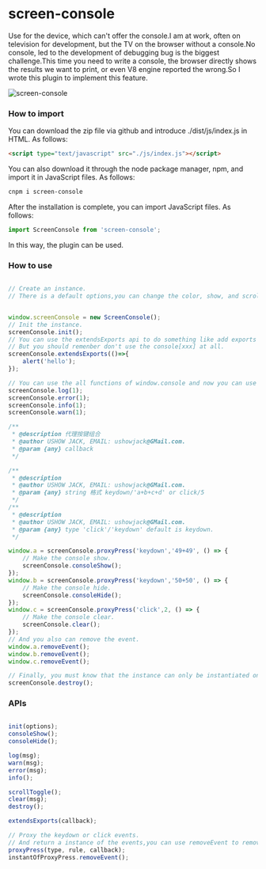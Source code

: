 # screen-console
Use for the device, which can't offer the console.I am at work, often on television for development, but the TV on the browser without a console.No console, led to the development of debugging bug is the biggest challenge.This time you need to write a console, the browser directly shows the results we want to print, or even V8 engine reported the wrong.So I wrote this plugin to implement this feature.

![screen-console](http://upload-images.jianshu.io/upload_images/4415565-7ae3ab168afa65ac.png?imageMogr2/auto-orient/strip%7CimageView2/2/w/1240)

### How to import
You can download the zip file via github and introduce ./dist/js/index.js in HTML.
As follows:
```html
<script type="text/javascript" src="./js/index.js"></script>
```

You can also download it through the node package manager, npm, and import it in JavaScript files.
As follows:
```bash
cnpm i screen-console
```

After the installation is complete, you can import JavaScript files.
As follows:
```javascript
import ScreenConsole from 'screen-console';
```
In this way, the plugin can be used.

### How to use
```javascript

// Create an instance.
// There is a default options,you can change the color, show, and scroll.


window.screenConsole = new ScreenConsole();
// Init the instance.
screenConsole.init();
// You can use the extendsExports api to do something like add exports when you want to log.
// But you should remenber don't use the console[xxx] at all.
screenConsole.extendsExports(()=>{
    alert('hello');
});

// You can use the all functions of window.console and now you can use the arguments. 
screenConsole.log(1);
screenConsole.error(1);
screenConsole.info(1);
screenConsole.warn(1);

/**
 * @description 代理按键组合
 * @author USHOW JACK, EMAIL: ushowjack@GMail.com.
 * @param {any} callback 
 */

/**
 * @description 
 * @author USHOW JACK, EMAIL: ushowjack@GMail.com.
 * @param {any} string 格式 keydown/'a+b+c+d' or click/5
 */
/**
 * @description 
 * @author USHOW JACK, EMAIL: ushowjack@GMail.com.
 * @param {any} type 'click'/'keydown' default is keydown.
 */

window.a = screenConsole.proxyPress('keydown','49+49', () => {
    // Make the console show.
    screenConsole.consoleShow();
});
window.b = screenConsole.proxyPress('keydown','50+50', () => {
    // Make the console hide.    
    screenConsole.consoleHide();
});
window.c = screenConsole.proxyPress('click',2, () => {
    // Make the console clear.
    screenConsole.clear();
});
// And you also can remove the event.
window.a.removeEvent();
window.b.removeEvent();
window.c.removeEvent();

// Finally, you must know that the instance can only be instantiated once.But you can remove the DOM, through the destroy function.
screenConsole.destroy();
```
### APIs

```javascript

init(options);
consoleShow();
consoleHide();

log(msg);
warn(msg);
error(msg);
info();

scrollToggle();
clear(msg);
destroy();

extendsExports(callback);

// Proxy the keydown or click events.
// And return a instance of the events,you can use removeEvent to remove
proxyPress(type, rule, callback);
instantOfProxyPress.removeEvent();
```
